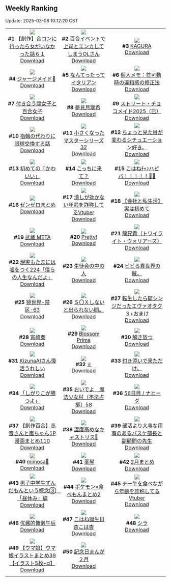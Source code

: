 ## Weekly Ranking
Update: 2025-03-08 10:12:20 CST

|      |      |      |
| :----: | :----: | :----: |
| ![](https://i.pixiv.re/c/240x480/img-master/img/2025/02/28/00/00/11/127696447_p0_master1200.jpg)<br>**#1** [【創作】合コンに行ったら女がいなかった話６１](https://www.pixiv.net/artworks/127696447)<br>[Download](https://i.pixiv.re/img-original/img/2025/02/28/00/00/11/127696447_p0.png) | ![](https://i.pixiv.re/c/240x480/img-master/img/2025/03/01/01/11/24/127733448_p0_master1200.jpg)<br>**#2** [百合イベントで上司とエンカしてしまうOLさん](https://www.pixiv.net/artworks/127733448)<br>[Download](https://i.pixiv.re/img-original/img/2025/03/01/01/11/24/127733448_p0.jpg) | ![](https://i.pixiv.re/c/240x480/img-master/img/2025/03/02/00/00/22/127766591_p0_master1200.jpg)<br>**#3** [KAGURA](https://www.pixiv.net/artworks/127766591)<br>[Download](https://i.pixiv.re/img-original/img/2025/03/02/00/00/22/127766591_p0.jpg) |
| ![](https://i.pixiv.re/c/240x480/img-master/img/2025/03/02/00/00/18/127766571_p0_master1200.jpg)<br>**#4** [ジャージメイド💙](https://www.pixiv.net/artworks/127766571)<br>[Download](https://i.pixiv.re/img-original/img/2025/03/02/00/00/18/127766571_p0.jpg) | ![](https://i.pixiv.re/c/240x480/img-master/img/2025/02/28/07/30/01/127704935_p0_master1200.jpg)<br>**#5** [なんてったってイタリアン](https://www.pixiv.net/artworks/127704935)<br>[Download](https://i.pixiv.re/img-original/img/2025/02/28/07/30/01/127704935_p0.jpg) | ![](https://i.pixiv.re/c/240x480/img-master/img/2025/03/01/06/00/05/127737942_p0_master1200.jpg)<br>**#6** [個人メモ：首可動時の違和感の修正法](https://www.pixiv.net/artworks/127737942)<br>[Download](https://i.pixiv.re/img-original/img/2025/03/01/06/00/05/127737942_p0.jpg) |
| ![](https://i.pixiv.re/c/240x480/img-master/img/2025/03/01/20/04/36/127757445_p0_master1200.jpg)<br>**#7** [付き合う腐女子と百合女子](https://www.pixiv.net/artworks/127757445)<br>[Download](https://i.pixiv.re/img-original/img/2025/03/01/20/04/36/127757445_p0.jpg) | ![](https://i.pixiv.re/c/240x480/img-master/img/2025/02/28/02/48/27/127701326_p0_master1200.jpg)<br>**#8** [夢見月瑞希](https://www.pixiv.net/artworks/127701326)<br>[Download](https://i.pixiv.re/img-original/img/2025/02/28/02/48/27/127701326_p0.png) | ![](https://i.pixiv.re/c/240x480/img-master/img/2025/02/28/15/38/39/127713223_p0_master1200.jpg)<br>**#9** [ストリート・チョコメイド2025（巳）](https://www.pixiv.net/artworks/127713223)<br>[Download](https://i.pixiv.re/img-original/img/2025/02/28/15/38/39/127713223_p0.jpg) |
| ![](https://i.pixiv.re/c/240x480/img-master/img/2025/03/01/00/01/35/127730496_p0_master1200.jpg)<br>**#10** [指輪の代わりに眼球交換する話](https://www.pixiv.net/artworks/127730496)<br>[Download](https://i.pixiv.re/img-original/img/2025/03/01/00/01/35/127730496_p0.png) | ![](https://i.pixiv.re/c/240x480/img-master/img/2025/02/28/18/23/29/127717399_p0_master1200.jpg)<br>**#11** [小さくなったマスターシリーズ32](https://www.pixiv.net/artworks/127717399)<br>[Download](https://i.pixiv.re/img-original/img/2025/02/28/18/23/29/127717399_p0.jpg) | ![](https://i.pixiv.re/c/240x480/img-master/img/2025/02/28/03/01/26/127701539_p0_master1200.jpg)<br>**#12** [ちょっと見た目が変わるシチュエーション好き。](https://www.pixiv.net/artworks/127701539)<br>[Download](https://i.pixiv.re/img-original/img/2025/02/28/03/01/26/127701539_p0.jpg) |
| ![](https://i.pixiv.re/c/240x480/img-master/img/2025/03/06/19/52/55/127722463_p0_master1200.jpg)<br>**#13** [初めての「かわいい」](https://www.pixiv.net/artworks/127722463)<br>[Download](https://i.pixiv.re/img-original/img/2025/03/06/19/52/55/127722463_p0.jpg) | ![](https://i.pixiv.re/c/240x480/img-master/img/2025/03/02/01/50/49/127770470_p0_master1200.jpg)<br>**#14** [こっちに来て？](https://www.pixiv.net/artworks/127770470)<br>[Download](https://i.pixiv.re/img-original/img/2025/03/02/01/50/49/127770470_p0.jpg) | ![](https://i.pixiv.re/c/240x480/img-master/img/2025/03/02/00/00/04/127766506_p0_master1200.jpg)<br>**#15** [こはねﾁｬﾝハピバ！！！！！🎂🎉](https://www.pixiv.net/artworks/127766506)<br>[Download](https://i.pixiv.re/img-original/img/2025/03/02/00/00/04/127766506_p0.jpg) |
| ![](https://i.pixiv.re/c/240x480/img-master/img/2025/03/01/00/32/28/127732186_p0_master1200.jpg)<br>**#16** [ゼンゼロまとめ](https://www.pixiv.net/artworks/127732186)<br>[Download](https://i.pixiv.re/img-original/img/2025/03/01/00/32/28/127732186_p0.jpg) | ![](https://i.pixiv.re/c/240x480/img-master/img/2025/03/01/21/05/25/127759763_p0_master1200.jpg)<br>**#17** [潰しが効かない年齢を詐称してるVtuber](https://www.pixiv.net/artworks/127759763)<br>[Download](https://i.pixiv.re/img-original/img/2025/03/01/21/05/25/127759763_p0.png) | ![](https://i.pixiv.re/c/240x480/img-master/img/2025/02/28/12/00/23/127709167_p0_master1200.jpg)<br>**#18** [【会社と私生活】実は初めて](https://www.pixiv.net/artworks/127709167)<br>[Download](https://i.pixiv.re/img-original/img/2025/02/28/12/00/23/127709167_p0.jpg) |
| ![](https://i.pixiv.re/c/240x480/img-master/img/2025/03/01/00/16/45/127731485_p0_master1200.jpg)<br>**#19** [武蔵 META](https://www.pixiv.net/artworks/127731485)<br>[Download](https://i.pixiv.re/img-original/img/2025/03/01/00/16/45/127731485_p0.jpg) | ![](https://i.pixiv.re/c/240x480/img-master/img/2025/03/01/01/47/05/127734414_p0_master1200.jpg)<br>**#20** [Pretty!](https://www.pixiv.net/artworks/127734414)<br>[Download](https://i.pixiv.re/img-original/img/2025/03/01/01/47/05/127734414_p0.jpg) | ![](https://i.pixiv.re/c/240x480/img-master/img/2025/03/01/00/01/04/127730393_p0_master1200.jpg)<br>**#21** [龍兄貴（トワイライト・ウォリアーズ）](https://www.pixiv.net/artworks/127730393)<br>[Download](https://i.pixiv.re/img-original/img/2025/03/01/00/01/04/127730393_p0.jpg) |
| ![](https://i.pixiv.re/c/240x480/img-master/img/2025/03/02/18/00/07/127790453_p0_master1200.jpg)<br>**#22** [現実もたまには嘘をつく224「僕らの人生なんだよ」](https://www.pixiv.net/artworks/127790453)<br>[Download](https://i.pixiv.re/img-original/img/2025/03/02/18/00/07/127790453_p0.jpg) | ![](https://i.pixiv.re/c/240x480/img-master/img/2025/03/02/00/03/05/127766923_p0_master1200.jpg)<br>**#23** [生徒会の中の人](https://www.pixiv.net/artworks/127766923)<br>[Download](https://i.pixiv.re/img-original/img/2025/03/02/00/03/05/127766923_p0.jpg) | ![](https://i.pixiv.re/c/240x480/img-master/img/2025/03/01/00/35/27/127732297_p0_master1200.jpg)<br>**#24** [ビビる異世界の賊。](https://www.pixiv.net/artworks/127732297)<br>[Download](https://i.pixiv.re/img-original/img/2025/03/01/00/35/27/127732297_p0.jpg) |
| ![](https://i.pixiv.re/c/240x480/img-master/img/2025/03/01/00/00/01/127730143_p0_master1200.jpg)<br>**#25** [镜世界-禁区-63](https://www.pixiv.net/artworks/127730143)<br>[Download](https://i.pixiv.re/img-original/img/2025/03/01/00/00/01/127730143_p0.jpg) | ![](https://i.pixiv.re/c/240x480/img-master/img/2025/03/01/12/48/24/127745525_p0_master1200.jpg)<br>**#26** [Ｓ〇Ｘしないと出られない間。](https://www.pixiv.net/artworks/127745525)<br>[Download](https://i.pixiv.re/img-original/img/2025/03/01/12/48/24/127745525_p0.jpg) | ![](https://i.pixiv.re/c/240x480/img-master/img/2025/03/01/14/17/15/127747662_p0_master1200.jpg)<br>**#27** [転生したら碇シンジだったエヴァオタク３+おまけ](https://www.pixiv.net/artworks/127747662)<br>[Download](https://i.pixiv.re/img-original/img/2025/03/01/14/17/15/127747662_p0.jpg) |
| ![](https://i.pixiv.re/c/240x480/img-master/img/2025/03/01/00/00/31/127730274_p0_master1200.jpg)<br>**#28** [宵崎奏](https://www.pixiv.net/artworks/127730274)<br>[Download](https://i.pixiv.re/img-original/img/2025/03/01/00/00/31/127730274_p0.jpg) | ![](https://i.pixiv.re/c/240x480/img-master/img/2025/03/01/16/30/49/127750723_p0_master1200.jpg)<br>**#29** [Blossom Prima](https://www.pixiv.net/artworks/127750723)<br>[Download](https://i.pixiv.re/img-original/img/2025/03/01/16/30/49/127750723_p0.png) | ![](https://i.pixiv.re/c/240x480/img-master/img/2025/02/28/00/00/15/127696472_p0_master1200.jpg)<br>**#30** [解き放つ](https://www.pixiv.net/artworks/127696472)<br>[Download](https://i.pixiv.re/img-original/img/2025/02/28/00/00/15/127696472_p0.jpg) |
| ![](https://i.pixiv.re/c/240x480/img-master/img/2025/03/01/08/21/02/127739902_p0_master1200.jpg)<br>**#31** [KizunaAIさん復活うれしい](https://www.pixiv.net/artworks/127739902)<br>[Download](https://i.pixiv.re/img-original/img/2025/03/01/08/21/02/127739902_p0.png) | ![](https://i.pixiv.re/c/240x480/img-master/img/2025/03/01/01/06/54/127733316_p0_master1200.jpg)<br>**#32** [♕](https://www.pixiv.net/artworks/127733316)<br>[Download](https://i.pixiv.re/img-original/img/2025/03/01/01/06/54/127733316_p0.jpg) | ![](https://i.pixiv.re/c/240x480/img-master/img/2025/03/01/20/26/02/127757072_p0_master1200.jpg)<br>**#33** [付き添いで来ただけ。](https://www.pixiv.net/artworks/127757072)<br>[Download](https://i.pixiv.re/img-original/img/2025/03/01/20/26/02/127757072_p0.jpg) |
| ![](https://i.pixiv.re/c/240x480/img-master/img/2025/03/01/13/05/11/127745943_p0_master1200.jpg)<br>**#34** [「しがりこが勝つよ」](https://www.pixiv.net/artworks/127745943)<br>[Download](https://i.pixiv.re/img-original/img/2025/03/01/13/05/11/127745943_p0.png) | ![](https://i.pixiv.re/c/240x480/img-master/img/2025/03/01/11/35/24/127743712_p0_master1200.jpg)<br>**#35** [おいでよ　魔法少女村（不法占拠）58](https://www.pixiv.net/artworks/127743712)<br>[Download](https://i.pixiv.re/img-original/img/2025/03/01/11/35/24/127743712_p0.png) | ![](https://i.pixiv.re/c/240x480/img-master/img/2025/03/01/21/57/44/127761573_p0_master1200.jpg)<br>**#36** [56日目 / ナヒーダ](https://www.pixiv.net/artworks/127761573)<br>[Download](https://i.pixiv.re/img-original/img/2025/03/01/21/57/44/127761573_p0.jpg) |
| ![](https://i.pixiv.re/c/240x480/img-master/img/2025/03/01/00/05/31/127730847_p0_master1200.jpg)<br>**#37** [【創作百合】高音さんと嵐ちゃん1P漫画まとめ110](https://www.pixiv.net/artworks/127730847)<br>[Download](https://i.pixiv.re/img-original/img/2025/03/01/00/05/31/127730847_p0.jpg) | ![](https://i.pixiv.re/c/240x480/img-master/img/2025/03/01/18/34/56/127754445_p0_master1200.jpg)<br>**#38** [湿度高めなキャストリス🌸](https://www.pixiv.net/artworks/127754445)<br>[Download](https://i.pixiv.re/img-original/img/2025/03/01/18/34/56/127754445_p0.jpg) | ![](https://i.pixiv.re/c/240x480/img-master/img/2025/03/02/22/07/23/127800551_p0_master1200.jpg)<br>**#39** [部活より大事な用事のあるバスケ部長と副顧問の先生](https://www.pixiv.net/artworks/127800551)<br>[Download](https://i.pixiv.re/img-original/img/2025/03/02/22/07/23/127800551_p0.jpg) |
| ![](https://i.pixiv.re/c/240x480/img-master/img/2025/03/01/08/23/15/127739940_p0_master1200.jpg)<br>**#40** [mimosa💛](https://www.pixiv.net/artworks/127739940)<br>[Download](https://i.pixiv.re/img-original/img/2025/03/01/08/23/15/127739940_p0.jpg) | ![](https://i.pixiv.re/c/240x480/img-master/img/2025/03/04/14/13/19/127748042_p0_master1200.jpg)<br>**#41** [薬屋](https://www.pixiv.net/artworks/127748042)<br>[Download](https://i.pixiv.re/img-original/img/2025/03/04/14/13/19/127748042_p0.png) | ![](https://i.pixiv.re/c/240x480/img-master/img/2025/02/28/20/31/47/127721833_p0_master1200.jpg)<br>**#42** [2月まとめ](https://www.pixiv.net/artworks/127721833)<br>[Download](https://i.pixiv.re/img-original/img/2025/02/28/20/31/47/127721833_p0.png) |
| ![](https://i.pixiv.re/c/240x480/img-master/img/2025/02/28/18/07/58/127716959_p0_master1200.jpg)<br>**#43** [男子中学生ずんだもんという概念③　「昼休み」編](https://www.pixiv.net/artworks/127716959)<br>[Download](https://i.pixiv.re/img-original/img/2025/02/28/18/07/58/127716959_p0.jpg) | ![](https://i.pixiv.re/c/240x480/img-master/img/2025/03/01/20/25/15/127758139_p0_master1200.jpg)<br>**#44** [ポケモン×食べもんまとめ2](https://www.pixiv.net/artworks/127758139)<br>[Download](https://i.pixiv.re/img-original/img/2025/03/01/20/25/15/127758139_p0.jpg) | ![](https://i.pixiv.re/c/240x480/img-master/img/2025/02/28/21/15/30/127723557_p0_master1200.jpg)<br>**#45** [チー牛を食べながら年齢を詐称してるVtuber](https://www.pixiv.net/artworks/127723557)<br>[Download](https://i.pixiv.re/img-original/img/2025/02/28/21/15/30/127723557_p0.png) |
| ![](https://i.pixiv.re/c/240x480/img-master/img/2025/03/01/19/15/00/127755766_p0_master1200.jpg)<br>**#46** [优酱的慵懒午后](https://www.pixiv.net/artworks/127755766)<br>[Download](https://i.pixiv.re/img-original/img/2025/03/01/19/15/00/127755766_p0.jpg) | ![](https://i.pixiv.re/c/240x480/img-master/img/2025/03/02/19/03/57/127792905_p0_master1200.jpg)<br>**#47** [こはね誕生日 杏こは杏](https://www.pixiv.net/artworks/127792905)<br>[Download](https://i.pixiv.re/img-original/img/2025/03/02/19/03/57/127792905_p0.jpg) | ![](https://i.pixiv.re/c/240x480/img-master/img/2025/03/01/22/00/04/127761780_p0_master1200.jpg)<br>**#48** [シラ](https://www.pixiv.net/artworks/127761780)<br>[Download](https://i.pixiv.re/img-original/img/2025/03/01/22/00/04/127761780_p0.jpg) |
| ![](https://i.pixiv.re/c/240x480/img-master/img/2025/02/28/00/01/28/127696720_p0_master1200.jpg)<br>**#49** [【ウマ娘】ウマ娘イラストまとめ39【イラスト5枚+α】](https://www.pixiv.net/artworks/127696720)<br>[Download](https://i.pixiv.re/img-original/img/2025/02/28/00/01/28/127696720_p0.jpg) | ![](https://i.pixiv.re/c/240x480/img-master/img/2025/03/01/19/01/19/127755318_p0_master1200.jpg)<br>**#50** [記念日まんが２月](https://www.pixiv.net/artworks/127755318)<br>[Download](https://i.pixiv.re/img-original/img/2025/03/01/19/01/19/127755318_p0.jpg) |
|      |
